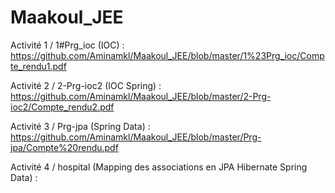 # Maakoul_JEE

Activité 1 / 1#Prg_ioc (IOC) : https://github.com/Aminamkl/Maakoul_JEE/blob/master/1%23Prg_ioc/Compte_rendu1.pdf

Activité 2 / 2-Prg-ioc2 (IOC Spring) : https://github.com/Aminamkl/Maakoul_JEE/blob/master/2-Prg-ioc2/Compte_rendu2.pdf

Activité 3 / Prg-jpa (Spring Data) : https://github.com/Aminamkl/Maakoul_JEE/blob/master/Prg-jpa/Compte%20rendu.pdf

Activité 4 / hospital (Mapping des associations en JPA Hibernate Spring Data) : 

